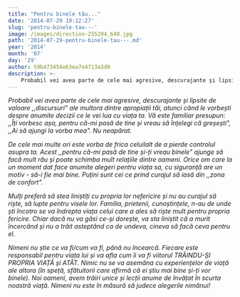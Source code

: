 ```yaml
---
title: "Pentru binele tău..."
date: '2014-07-29 19:12:27'
slug: 'pentru-binele-tau---'
image: /images/direction-255294_640.jpg
path: '2014-07-29-pentru-binele-tau---.md'
year: '2014'
month: '07'
day: '29'
author: 59b473454e63ea7e4713a3d0
description: >-
    Probabil vei avea parte de cele mai agresive, descurajante și lipsite de valoare ,,discursuri" ale multora dintre apropiații tăi, atunci când le vorbești despre anumite decizii ce le vei lua cu viața 
---
```

<div class="kg-card-markdown"><p><em>Probabil vei avea parte de cele mai agresive, descurajante și lipsite de valoare ,,discursuri" ale multora dintre apropiații tăi, atunci când le vorbești despre anumite decizii ce le vei lua cu viața ta.</em> <em>Vă este familiar presupun: ,,Îți vorbesc așa, pentru că-mi pasă de tine și vreau să înțelegi că greșești", ,,Ai să ajungi la vorba mea".  Nu neapărat. </em></p>
<p><em>De cele mai multe ori este vorba de frica celuilalt de a pierde controlul asupra ta.</em> <em>Acest ,,pentru că-mi pasă de tine și-ți vreau binele" ajunge să facă mult rău și poate schimba mult relațiile dintre oameni. Orice om care la un moment dat face anumite alegeri pentru viața sa, cu siguranță are un motiv - să-i fie mai bine. </em> <em>Puțini sunt cei ce prind curajul să iasă din ,,zona de confort". </em></p>
<p><em>Mulți preferă să stea liniștiți cu propria lor nefericire și nu au curajul să riște, să lupte pentru visele lor.</em> <em> Familia, prietenii, cunoștințele, n-au de unde ști încotro se va îndrepta viața celui care a ales să riște mult pentru propria fericire. Chiar dacă nu va găsi ce-și dorește, va sta liniștit că a murit încercând și nu a trăit asteptând ca de undeva, cineva să facă ceva pentru el. </em></p>
<p><em>Nimeni nu știe ce va fi/cum va fi, până nu încearcă.</em> <em> Fiecare este responsabil pentru viața lui și va afla cum îi va fi viitorul TRĂINDU-ȘI PROPRIA VIAȚĂ și ATÂT.  Nimic nu se va asemăna cu experiențelor de viață ale altora (în speță, sfătuitorii care  afirmă că ei știu mai bine și-ți vor binele).</em> <em> Noi oameni, avem trăiri unice și lecții anume de învățat în scurta noastră viață. Nimeni nu este în măsură să judece alegerile nimănui!</em></p>
</div>
    
